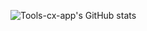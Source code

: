![Tools-cx-app's GitHub stats](https://github-readme-stats.vercel.app/api?username=Tools-cx-app&count_private=true)
